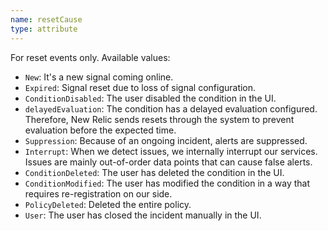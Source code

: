 ```yaml
---
name: resetCause
type: attribute
---
```


For reset events only. Available values:

  * `New`: It's a new signal coming online.
  * `Expired`: Signal reset due to loss of signal configuration.
  * `ConditionDisabled`: The user disabled the condition in the UI.
  * `delayedEvaluation`: The condition has a delayed evaluation configured. Therefore, New Relic sends resets through the system to prevent evaluation before the expected time.
  * `Suppression`: Because of an ongoing incident, alerts are suppressed.
  * `Interrupt`: When we detect issues, we internally interrupt our services. Issues are mainly out-of-order data points that can cause false alerts.
  * `ConditionDeleted`: The user has deleted the condition in the UI.
  * `ConditionModified`: The user has modified the condition in a way that requires re-registration on our side.
  * `PolicyDeleted`: Deleted the entire policy.
  * `User`: The user has closed the incident manually in the UI.